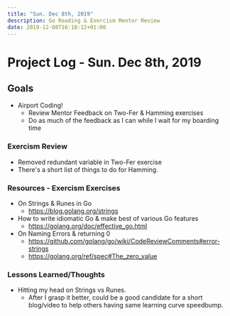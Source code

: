 ```yaml
---
title: "Sun. Dec 8th, 2019"
description: Go Reading & Exercism Mentor Review
date: 2019-12-08T16:18:12+01:00
---
```


# Project Log - Sun. Dec 8th, 2019
## Goals
* Airport Coding!
  * Review Mentor Feedback on Two-Fer & Hamming exercises
  * Do as much of the feedback as I can while I wait for my boarding time

### Exercism Review  
* Removed redundant variable in Two-Fer exercise
* There's a short list of things to do for Hamming.

### Resources - Exercism Exercises
* On Strings & Runes in Go
  * https://blog.golang.org/strings
* How to write idiomatic Go & make best of various Go features  
  * https://golang.org/doc/effective_go.html
* On Naming Errors & returning 0
  * https://github.com/golang/go/wiki/CodeReviewComments#error-strings
  * https://golang.org/ref/spec#The_zero_value

### Lessons Learned/Thoughts
* Hitting my head on Strings vs Runes.
  * After I grasp it better, could be a good candidate for a short blog/video to help others having same learning curve speedbump.
